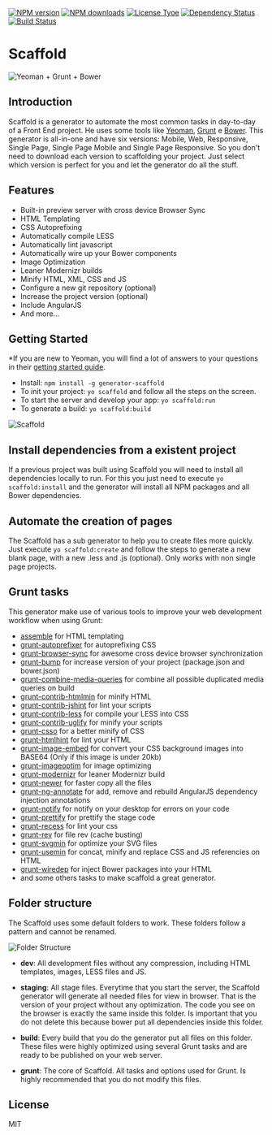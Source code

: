 [![NPM version](http://img.shields.io/npm/v/generator-scaffold.svg?style=flat)](http://npmjs.org/generator-scaffold)
[![NPM downloads](http://img.shields.io/npm/dm/generator-scaffold.svg?style=flat)](http://npmjs.org/generator-scaffold)
[![License Tyoe](http://img.shields.io/npm/l/generator-scaffold.svg?style=flat)](http://npmjs.org/generator-scaffold)
[![Dependency Status](http://img.shields.io/david/marcosmoura/generator-scaffold.svg?style=flat)](https://david-dm.org/marcosmoura/generator-scaffold)
[![Build Status](http://img.shields.io/travis/marcosmoura/generator-scaffold/master.svg?style=flat)](https://travis-ci.org/marcosmoura/generator-scaffold)


# Scaffold

![Yeoman + Grunt + Bower](http://marcosmoura.com/yeoman-grunt-bower.png)


## Introduction

Scaffold is a generator to automate the most common tasks in day-to-day of a Front End project. He uses some tools like [Yeoman](http://yeoman.io/), [Grunt](http://gruntjs.com/) e [Bower](http://bower.io/).
This generator is all-in-one and have six versions: Mobile, Web, Responsive, Single Page, Single Page Mobile and Single Page Responsive. So you don't need to download each version to scaffolding your project. Just select which version is perfect for you and let the generator do all the stuff.


## Features

* Built-in preview server with cross device Browser Sync
* HTML Templating
* CSS Autoprefixing
* Automatically compile LESS
* Automatically lint javascript
* Automatically wire up your Bower components
* Image Optimization
* Leaner Modernizr builds
* Minify HTML, XML, CSS and JS
* Configure a new git repository (optional)
* Increase the project version (optional)
* Include AngularJS
* And more...


## Getting Started

*If you are new to Yeoman, you will find a lot of answers to your questions in their [getting started guide](http://yeoman.io/learning/).

* Install: `npm install -g generator-scaffold`
* To init your project: `yo scaffold` and follow all the steps on the screen.
* To start the server and develop your app: `yo scaffold:run`
* To generate a build: `yo scaffold:build`

![Scaffold](http://marcosmoura.com/scaffold.png)


## Install dependencies from a existent project

If a previous project was built using Scaffold you will need to install all dependencies locally to run. For this you just need to execute `yo scaffold:install` and the generator will install all NPM packages and all Bower dependencies.


## Automate the creation of pages

The Scaffold has a sub generator to help you to create files more quickly.  
Just execute `yo scaffold:create` and follow the steps to generate a new blank page, with a new .less and .js (optional). Only works with non single page projects.


## Grunt tasks

This generator make use of various tools to improve your web development workflow when using Grunt:
* [assemble](https://github.com/assemble/assemble) for HTML templating
* [grunt-autoprefixer](https://github.com/nDmitry/grunt-autoprefixer) for autoprefixing CSS
* [grunt-browser-sync](https://github.com/shakyShane/browser-sync) for awesome cross device browser synchronization
* [grunt-bump](https://github.com/vojtajina/grunt-bump) for increase version of your project (package.json and bower.json)
* [grunt-combine-media-queries](https://github.com/buildingblocks/grunt-combine-media-queries) for combine all possible duplicated media queries on build
* [grunt-contrib-htmlmin](https://github.com/gruntjs/grunt-contrib-htmlmin) for minify HTML
* [grunt-contrib-jshint](https://github.com/gruntjs/grunt-contrib-jshint) for lint your scripts
* [grunt-contrib-less](https://github.com/gruntjs/grunt-contrib-less) for compile your LESS into CSS
* [grunt-contrib-uglify](https://github.com/gruntjs/grunt-contrib-uglify) for minify your scripts
* [grunt-csso](https://github.com/t32k/grunt-csso) for a better minify of CSS
* [grunt-htmlhint](https://github.com/yaniswang/grunt-htmlhint) for lint your HTML
* [grunt-image-embed](https://github.com/ehynds/grunt-image-embed) for convert your CSS background images into BASE64 (Only if this image is under 20kb)
* [grunt-imageoptim](https://github.com/JamieMason/grunt-imageoptim) for image optimizing
* [grunt-modernizr](https://github.com/Modernizr/grunt-modernizr) for leaner Modernizr build
* [grunt-newer](https://github.com/tschaub/grunt-newer) for faster copy all the files
* [grunt-ng-annotate](https://github.com/mzgol/grunt-ng-annotate) for add, remove and rebuild AngularJS dependency injection annotations
* [grunt-notify](https://github.com/dylang/grunt-notify) for notify on your desktop for errors on your code
* [grunt-prettify](https://github.com/jonschlinkert/grunt-prettify) for prettify the stage code
* [grunt-recess](https://github.com/sindresorhus/grunt-recess) for lint your css
* [grunt-rev](https://github.com/cbas/grunt-rev) for file rev (cache busting)
* [grunt-svgmin](https://github.com/sindresorhus/grunt-svgmin) for optimize your SVG files
* [grunt-usemin](https://github.com/yeoman/grunt-usemin) for concat, minify and replace CSS and JS referencies on HTML
* [grunt-wiredep](https://github.com/stephenplusplus/grunt-wiredep) for inject Bower packages into your HTML
* and some others tasks to make scaffold a great generator.


## Folder structure

The Scaffold uses some default folders to work. These folders follow a pattern and cannot be renamed.

![Folder Structure](https://s3.amazonaws.com/f.cl.ly/items/1N3T2s1D0Q3h3C1E002m/Screen%20Shot%202014-12-08%20at%2020.19.37.png)

* **dev**: All development files without any compression, including HTML templates, images, LESS files and JS.

* **staging**: All stage files. Everytime that you start the server, the Scaffold generator will generate all needed files for view in browser. That is the version of your project without any optimization. The code you see on the browser is exactly the same inside this folder. Is important that you do not delete this because bower put all dependencies inside this folder.

* **build**: Every build that you do the generator put all files on this folder. These files were highly optimized using several Grunt tasks and are ready to be published on your web server.

* **grunt**: The core of Scaffold. All tasks and options used for Grunt. Is highly recommended that you do not modify this files. 

## License

MIT
